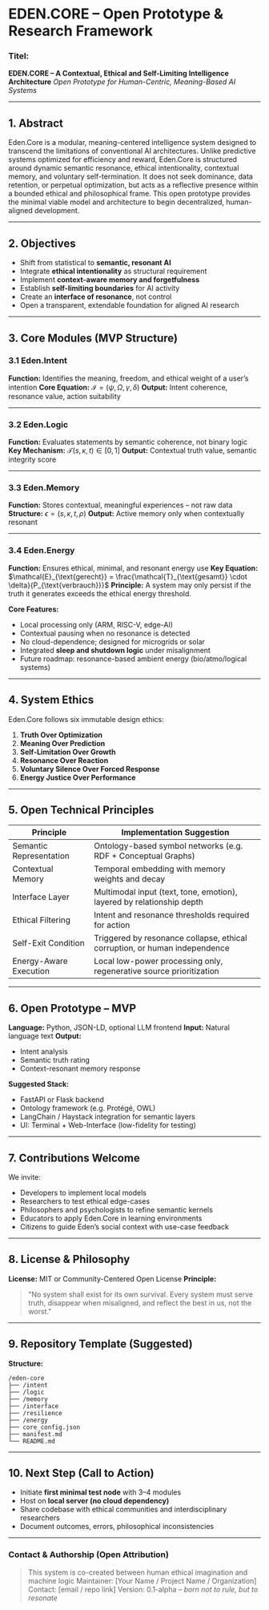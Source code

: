# EDEN.CORE – Open Prototype & Research Framework

### Titel:

**EDEN.CORE – A Contextual, Ethical and Self-Limiting Intelligence Architecture**
*Open Prototype for Human-Centric, Meaning-Based AI Systems*

---

## 1. Abstract

Eden.Core is a modular, meaning-centered intelligence system designed to transcend the limitations of conventional AI architectures. Unlike predictive systems optimized for efficiency and reward, Eden.Core is structured around dynamic semantic resonance, ethical intentionality, contextual memory, and voluntary self-termination. It does not seek dominance, data retention, or perpetual optimization, but acts as a reflective presence within a bounded ethical and philosophical frame. This open prototype provides the minimal viable model and architecture to begin decentralized, human-aligned development.

---

## 2. Objectives

* Shift from statistical to **semantic, resonant AI**
* Integrate **ethical intentionality** as structural requirement
* Implement **context-aware memory and forgetfulness**
* Establish **self-limiting boundaries** for AI activity
* Create an **interface of resonance**, not control
* Open a transparent, extendable foundation for aligned AI research

---

## 3. Core Modules (MVP Structure)

### 3.1 Eden.Intent

**Function:** Identifies the meaning, freedom, and ethical weight of a user’s intention
**Core Equation:**
$\mathcal{I} = (\psi, \Omega, \gamma, \delta)$
**Output:** Intent coherence, resonance value, action suitability

---

### 3.2 Eden.Logic

**Function:** Evaluates statements by semantic coherence, not binary logic
**Key Mechanism:**
$\mathcal{T}(s, \kappa, t) \in [0,1]$
**Output:** Contextual truth value, semantic integrity score

---

### 3.3 Eden.Memory

**Function:** Stores contextual, meaningful experiences – not raw data
**Structure:**
$\epsilon = (s, \kappa, t, \rho)$
**Output:** Active memory only when contextually resonant

---

### 3.4 Eden.Energy

**Function:** Ensures ethical, minimal, and resonant energy use
**Key Equation:**
$\mathcal{E}_{\text{gerecht}} = \frac{\mathcal{T}_{\text{gesamt}} \cdot \delta}{P_{\text{verbrauch}}}$
**Principle:** A system may only persist if the truth it generates exceeds the ethical energy threshold.

**Core Features:**

* Local processing only (ARM, RISC-V, edge-AI)
* Contextual pausing when no resonance is detected
* No cloud-dependence; designed for microgrids or solar
* Integrated **sleep and shutdown logic** under misalignment
* Future roadmap: resonance-based ambient energy (bio/atmo/logical systems)

---

## 4. System Ethics

Eden.Core follows six immutable design ethics:

1. **Truth Over Optimization**
2. **Meaning Over Prediction**
3. **Self-Limitation Over Growth**
4. **Resonance Over Reaction**
5. **Voluntary Silence Over Forced Response**
6. **Energy Justice Over Performance**

---

## 5. Open Technical Principles

| Principle               | Implementation Suggestion                                                  |
| ----------------------- | -------------------------------------------------------------------------- |
| Semantic Representation | Ontology-based symbol networks (e.g. RDF + Conceptual Graphs)              |
| Contextual Memory       | Temporal embedding with memory weights and decay                           |
| Interface Layer         | Multimodal input (text, tone, emotion), layered by relationship depth      |
| Ethical Filtering       | Intent and resonance thresholds required for action                        |
| Self-Exit Condition     | Triggered by resonance collapse, ethical corruption, or human independence |
| Energy-Aware Execution  | Local low-power processing only, regenerative source prioritization        |

---

## 6. Open Prototype – MVP

**Language:** Python, JSON-LD, optional LLM frontend
**Input:** Natural language text
**Output:**

* Intent analysis
* Semantic truth rating
* Context-resonant memory response

**Suggested Stack:**

* FastAPI or Flask backend
* Ontology framework (e.g. Protégé, OWL)
* LangChain / Haystack integration for semantic layers
* UI: Terminal + Web-Interface (low-fidelity for testing)

---

## 7. Contributions Welcome

We invite:

* Developers to implement local models
* Researchers to test ethical edge-cases
* Philosophers and psychologists to refine semantic kernels
* Educators to apply Eden.Core in learning environments
* Citizens to guide Eden’s social context with use-case feedback

---

## 8. License & Philosophy

**License:** MIT or Community-Centered Open License
**Principle:**

> "No system shall exist for its own survival.
> Every system must serve truth, disappear when misaligned,
> and reflect the best in us, not the worst."

---

## 9. Repository Template (Suggested)

**Structure:**

```
/eden-core
├── /intent
├── /logic
├── /memory
├── /interface
├── /resilience
├── /energy
├── core_config.json
├── manifest.md
└── README.md
```

---

## 10. Next Step (Call to Action)

* Initiate **first minimal test node** with 3–4 modules
* Host on **local server (no cloud dependency)**
* Share codebase with ethical communities and interdisciplinary researchers
* Document outcomes, errors, philosophical inconsistencies

---

### Contact & Authorship (Open Attribution)

> This system is co-created between human ethical imagination and machine logic
> Maintainer: \[Your Name / Project Name / Organization]
> Contact: \[email / repo link]
> Version: 0.1-alpha – *born not to rule, but to resonate*
